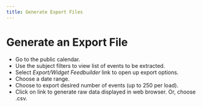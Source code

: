 ```yaml
---
title: Generate Export Files
---
```


# Generate an Export File
- Go to the public calendar.
- Use the subject filters to view list of events to be extracted.
- Select _Export/Widget Feedbuilder_ link to open up export options.
- Choose a date range. 
- Choose to export desired number of events (up to 250 per load).
- Click on link to generate raw data displayed in web browser. Or, choose .csv.